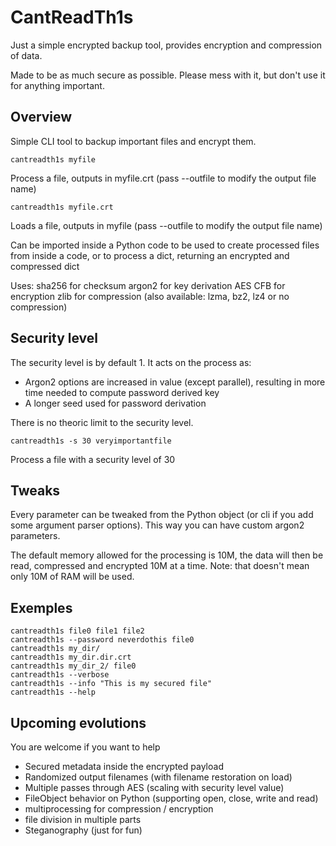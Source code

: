 # CantReadTh1s
Just a simple encrypted backup tool, provides encryption and compression of data.

Made to be as much secure as possible.
Please mess with it, but don't use it for anything important.

## Overview
Simple CLI tool to backup important files and encrypt them.
```
cantreadth1s myfile
```
Process a file, outputs in myfile.crt (pass --outfile <filename> to modify the output file name)
```
cantreadth1s myfile.crt
```
Loads a file, outputs in myfile (pass --outfile <filename> to modify the output file name)

Can be imported inside a Python code to be used to create processed files from inside a code, or to process a dict, returning an encrypted and compressed dict

Uses:
    sha256 for checksum
    argon2 for key derivation
    AES CFB for encryption
    zlib for compression    (also available: lzma, bz2, lz4 or no compression)

## Security level
The security level is by default 1. It acts on the process as:
- Argon2 options are increased in value (except parallel), resulting in more time needed to compute password derived key
- A longer seed used for password derivation

There is no theoric limit to the security level.
``` 
cantreadth1s -s 30 veryimportantfile
```
Process a file with a security level of 30

## Tweaks
Every parameter can be tweaked from the Python object (or cli if you add some argument parser options).
This way you can have custom argon2 parameters.

The default memory allowed for the processing is 10M, the data will then be read, compressed and encrypted 10M at a time.
Note: that doesn't mean only 10M of RAM will be used.

## Exemples
```
cantreadth1s file0 file1 file2
cantreadth1s --password neverdothis file0
cantreadth1s my_dir/
cantreadth1s my_dir.dir.crt
cantreadth1s my_dir_2/ file0
cantreadth1s --verbose
cantreadth1s --info "This is my secured file"
cantreadth1s --help
```

## Upcoming evolutions
You are welcome if you want to help
- Secured metadata inside the encrypted payload
- Randomized output filenames (with filename restoration on load)
- Multiple passes through AES (scaling with security level value)
- FileObject behavior on Python (supporting open, close, write and read)
- multiprocessing for compression / encryption
- file division in multiple parts
- Steganography (just for fun)

